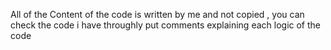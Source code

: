 All of the Content of the code is written by me and not copied  , you can check the code i have throughly put comments explaining each logic of the code
